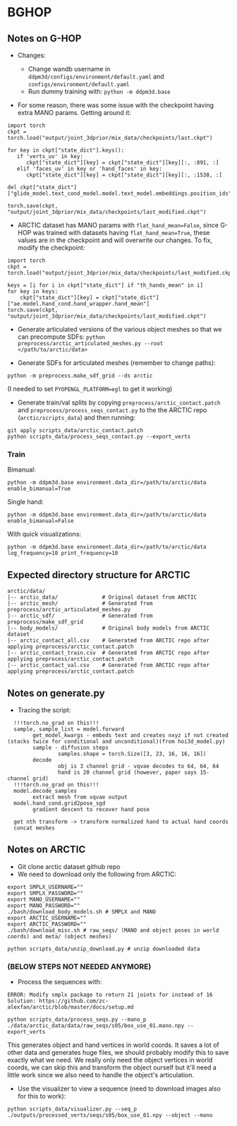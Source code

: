 # BGHOP

## Notes on G-HOP

- Changes:
  - Change wandb username in `ddpm3d/configs/environment/default.yaml` and `configs/environment/default.yaml`
  - Run dummy training with:
  `python -m ddpm3d.base`

- For some reason, there was some issue with the checkpoint having extra MANO params. Getting around it:
```
import torch
ckpt = torch.load("output/joint_3dprior/mix_data/checkpoints/last.ckpt")

for key in ckpt["state_dict"].keys():
   if 'verts_uv' in key:
      ckpt["state_dict"][key] = ckpt["state_dict"][key][:, :891, :]
   elif 'faces_uv' in key or 'hand_faces' in key:
      ckpt["state_dict"][key] = ckpt["state_dict"][key][:, :1538, :]

del ckpt["state_dict"]["glide_model.text_cond_model.model.text_model.embeddings.position_ids"]

torch.save(ckpt, "output/joint_3dprior/mix_data/checkpoints/last_modified.ckpt")
```
- ARCTIC dataset has MANO params with `flat_hand_mean=False`, since G-HOP was trained with datasets having `flat_hand_mean=True`, these values are in the checkpoint and will overwrite our changes. To fix, modify the checkpoint:
```
import torch
ckpt = torch.load("output/joint_3dprior/mix_data/checkpoints/last_modified.ckpt")

keys = [i for i in ckpt["state_dict"] if "th_hands_mean" in i]
for key in keys:
    ckpt["state_dict"][key] = ckpt["state_dict"]["ae.model.hand_cond.hand_wrapper.hand_mean"]
torch.save(ckpt, "output/joint_3dprior/mix_data/checkpoints/last_modified.ckpt")
```


- Generate articulated versions of the various object meshes so that we can precompute SDFs:
```python preprocess/arctic_articulated_meshes.py --root </path/to/arctic/data>```

- Generate SDFs for articulated meshes (remember to change paths):
```
python -m preprocess.make_sdf_grid --ds arctic
```
(I needed to set `PYOPENGL_PLATFORM=egl` to get it working)

- Generate train/val splits by copying `preprocess/arctic_contact.patch` and `preprocess/process_seqs_contact.py` to the the ARCTIC repo (`arctic/scripts_data`) and then running:
```
git apply scripts_data/arctic_contact.patch
python scripts_data/process_seqs_contact.py --export_verts
```

### Train

Bimanual:
```
python -m ddpm3d.base environment.data_dir=/path/to/arctic/data enable_bimanual=True
```

Single hand:
```
python -m ddpm3d.base environment.data_dir=/path/to/arctic/data enable_bimanual=False
```

With quick visualizations:
```
python -m ddpm3d.base environment.data_dir=/path/to/arctic/data log_frequency=10 print_frequency=10
```
  
## Expected directory structure for ARCTIC

```
arctic/data/
|-- arctic_data/              # Original dataset from ARCTIC
|-- arctic_mesh/              # Generated from preprocess/arctic_articulated_meshes.py
|-- arctic_sdf/               # Generated from preprocess/make_sdf_grid
|-- body_models/              # Original body models from ARCTIC dataset
|-- arctic_contact_all.csv    # Generated from ARCTIC repo after applying preprocess/arctic_contact.patch
|-- arctic_contact_train.csv  # Generated from ARCTIC repo after applying preprocess/arctic_contact.patch
|-- arctic_contact_val.csv    # Generated from ARCTIC repo after applying preprocess/arctic_contact.patch
```

## Notes on generate.py

- Tracing the script:
```
  !!!torch.no_grad on this!!!
  sample, sample_list = model.forward
        get_model_kwargs - embeds text and creates nxyz if not created (stacks twice for conditional and unconditional)(from hoi3d_model.py)
        sample - diffusion steps
                samples.shape = torch.Size([3, 23, 16, 16, 16])
        decode
                obj is 3 channel grid - vqvae decodes to 64, 64, 64
                hand is 20 channel grid (however, paper says 15-channel grid)
  !!!torch.no_grad on this!!!
  model.decode_samples
        extract mesh from vqvae output
  model.hand_cond.grid2pose_sgd
        gradient descent to recover hand pose

  get nth transform -> transform normalized hand to actual hand coords
  concat meshes
```

## Notes on ARCTIC
- Git clone arctic dataset github repo
- We need to download only the following from ARCTIC:

```
export SMPLX_USERNAME=""
export SMPLX_PASSWORD=""
export MANO_USERNAME=""
export MANO_PASSWORD=""
./bash/download_body_models.sh # SMPLX and MANO
export ARCTIC_USERNAME=""
export ARCTIC_PASSWORD=""
./bash/download_misc.sh # raw_seqs/ (MANO and object poses in world coords) and meta/ (object meshes)

python scripts_data/unzip_download.py # unzip downloaded data
```

### (BELOW STEPS NOT NEEDED ANYMORE)

- Process the sequences with:
```
ERROR: Modify smplx package to return 21 joints for instead of 16
Solution: https://github.com/zc-alexfan/arctic/blob/master/docs/setup.md

python scripts_data/process_seqs.py --mano_p ./data/arctic_data/data/raw_seqs/s05/box_use_01.mano.npy --export_verts
```
This generates object and hand vertices in world coords. It saves a lot of other data and generates huge files, we should probably modify this to save exactly what we need. We really only need the object vertices in world coords, we can skip this and transform the object ourself but it'll need a little work since we also need to handle the object's articulation.

- Use the visualizer to view a sequence (need to download images also for this to work):
```
python scripts_data/visualizer.py --seq_p ./outputs/processed_verts/seqs/s05/box_use_01.npy --object --mano
```
